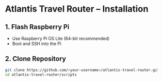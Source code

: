 # Atlantis Travel Router – Installation

## 1. Flash Raspberry Pi
- Use Raspberry Pi OS Lite (64-bit recommended)
- Boot and SSH into the Pi

## 2. Clone Repository
```bash
git clone https://github.com/<your-username>/atlantis-travel-router.git
cd atlantis-travel-router/scripts
